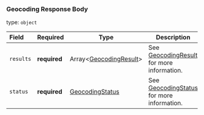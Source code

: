 <!--- This is a generated file, do not edit! -->
<!--- [START maps_http_schema_geocodingresponse] -->
<h3 class="schema-object" id="GeocodingResponse">Geocoding Response Body</h3>

type: `object`

| Field     | Required     | Type                                                               | Description                                                                     |
| :-------- | ------------ | ------------------------------------------------------------------ | ------------------------------------------------------------------------------- |
| `results` | **required** | Array&lt;[GeocodingResult](#GeocodingResult "GeocodingResult")&gt; | See [GeocodingResult](#GeocodingResult "GeocodingResult") for more information. |
| `status`  | **required** | [GeocodingStatus](#GeocodingStatus "GeocodingStatus")              | See [GeocodingStatus](#GeocodingStatus "GeocodingStatus") for more information. |

<!--- [END maps_http_schema_geocodingresponse] -->